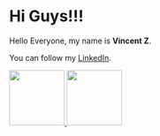# Hi Guys!!!

Hello Everyone, my name is **Vincent Z**.

You can follow my [LinkedIn](https://www.linkedin.com/in/vincentz111/).

<p align="left">
<a href="https://github.com/vinz111">
  <img height="100em" src="https://github-readme-stats-eight-theta.vercel.app/api?username=vinz111&show_icons=true&theme=algolia&include_all_commits=true&count_private=true"/>
  <img height="100em" src="https://github-readme-stats-eight-theta.vercel.app/api/top-langs/?username=vinz111&layout=compact&langs_count=8&theme=algolia"/>
</a>
</p>
